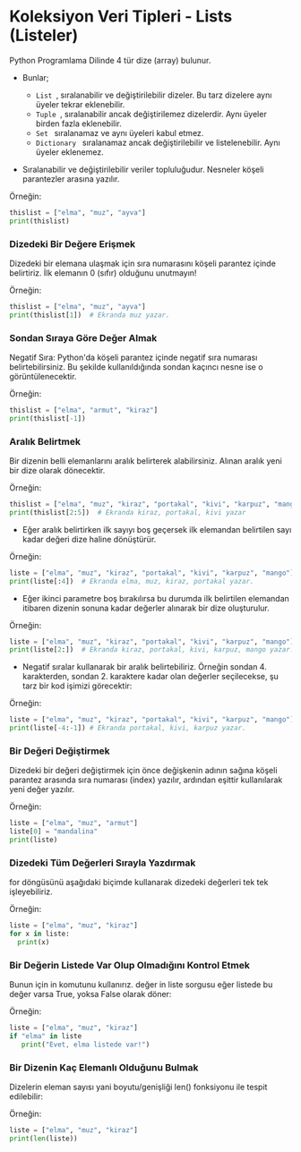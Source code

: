 # Koleksiyon Veri Tipleri - Lists (Listeler)
Python Programlama Dilinde 4 tür dize (array) bulunur. 

- Bunlar;
  *  `List `, sıralanabilir ve değiştirilebilir dizeler. Bu tarz dizelere aynı üyeler tekrar eklenebilir.
  *  `Tuple `, sıralanabilir ancak değiştirilemez dizelerdir. Aynı üyeler birden fazla eklenebilir.
  *  `Set ` sıralanamaz ve aynı üyeleri kabul etmez.
  *  `Dictionary ` sıralanamaz ancak değiştirilebilir ve listelenebilir. Aynı üyeler eklenemez.
   
-  Sıralanabilir ve değiştirilebilir veriler topluluğudur. Nesneler köşeli parantezler arasına yazılır.

Örneğin:

```python
thislist = ["elma", "muz", "ayva"]
print(thislist)
```
### Dizedeki Bir Değere Erişmek

Dizedeki bir elemana ulaşmak için sıra numarasını köşeli parantez içinde belirtiriz. İlk elemanın 0 (sıfır) olduğunu unutmayın!

Örneğin:
```python
thislist = ["elma", "muz", "ayva"]
print(thislist[1])  # Ekranda muz yazar.
```
### Sondan Sıraya Göre Değer Almak
Negatif Sıra: Python'da köşeli parantez içinde negatif sıra numarası belirtebilirsiniz. Bu şekilde kullanıldığında sondan kaçıncı nesne ise o görüntülenecektir.

Örneğin:
```python
thislist = ["elma", "armut", "kiraz"]
print(thislist[-1])
```
### Aralık Belirtmek
Bir dizenin belli elemanlarını aralık belirterek alabilirsiniz. Alınan aralık yeni bir dize olarak dönecektir.

Örneğin:
```python
thislist = ["elma", "muz", "kiraz", "portakal", "kivi", "karpuz", "mango"]
print(thislist[2:5])  # Ekranda kiraz, portakal, kivi yazar
```
- Eğer aralık belirtirken ilk sayıyı boş geçersek ilk elemandan belirtilen sayı kadar değeri dize haline dönüştürür.

Örneğin:
```python
liste = ["elma", "muz", "kiraz", "portakal", "kivi", "karpuz", "mango"]
print(liste[:4])  # Ekranda elma, muz, kiraz, portakal yazar.
```
- Eğer ikinci parametre boş bırakılırsa bu durumda ilk belirtilen elemandan itibaren dizenin sonuna kadar değerler alınarak bir dize oluşturulur.

Örneğin:
```python
liste = ["elma", "muz", "kiraz", "portakal", "kivi", "karpuz", "mango"]
print(liste[2:])  # Ekranda kiraz, portakal, kivi, karpuz, mango yazar.
```
- Negatif sıralar kullanarak bir aralık belirtebiliriz. Örneğin sondan 4. karakterden, sondan 2. karaktere kadar olan değerler seçilecekse, şu tarz bir kod işimizi görecektir:

Örneğin:
```python
liste = ["elma", "muz", "kiraz", "portakal", "kivi", "karpuz", "mango"]
print(liste[-4:-1]) # Ekranda portakal, kivi, karpuz yazar.
```
### Bir Değeri Değiştirmek
Dizedeki bir değeri değiştirmek için önce değişkenin adının sağına köşeli parantez arasında sıra numarası (index) yazılır, ardından eşittir kullanılarak yeni değer yazılır.

Örneğin:
```python
liste = ["elma", "muz", "armut"]
liste[0] = "mandalina"
print(liste)
```
### Dizedeki Tüm Değerleri Sırayla Yazdırmak
for döngüsünü aşağıdaki biçimde kullanarak dizedeki değerleri tek tek işleyebiliriz.

 Örneğin:
```python
liste = ["elma", "muz", "kiraz"]
for x in liste:
  print(x)
```
### Bir Değerin Listede Var Olup Olmadığını Kontrol Etmek
Bunun için in komutunu kullanırız. değer in liste sorgusu eğer listede bu değer varsa True, yoksa False olarak döner:

Örneğin:
```python
liste = ["elma", "muz", "kiraz"]
if "elma" in liste
   print("Evet, elma listede var!")
```

### Bir Dizenin Kaç Elemanlı Olduğunu Bulmak
Dizelerin eleman sayısı yani boyutu/genişliği len() fonksiyonu ile tespit edilebilir:

Örneğin:
```python
liste = ["elma", "muz", "kiraz"]
print(len(liste))
```



